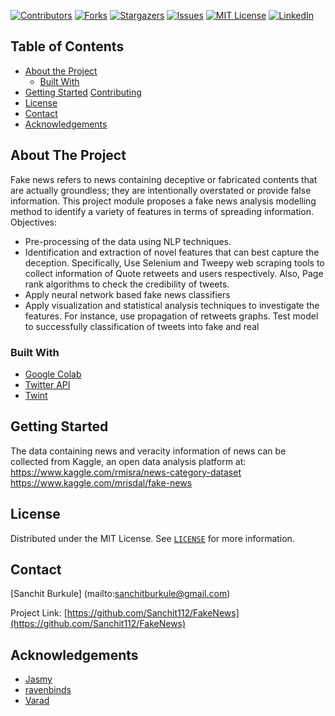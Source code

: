 [![Contributors][contributors-shield]][contributors-url]
[![Forks][forks-shield]][forks-url]
[![Stargazers][stars-shield]][stars-url]
[![Issues][issues-shield]][issues-url]
[![MIT License][license-shield]][license-url]
[![LinkedIn][linkedin-shield]][linkedin-url]


<!-- TABLE OF CONTENTS -->
## Table of Contents
* [About the Project](#about-the-project)
  * [Built With](#built-with)
* [Getting Started](#getting-started)
  [Contributing](#contributing)
* [License](#license)
* [Contact](#contact)
* [Acknowledgements](#acknowledgements)



<!-- ABOUT THE PROJECT -->
## About The Project
Fake news refers to news containing deceptive or fabricated contents that are actually groundless; they are intentionally overstated or provide false information. This project module proposes a fake news analysis modelling method to identify a variety of features in terms of spreading information.
<br>
Objectives:
- Pre-processing of the data using NLP techniques.
- Identification and extraction of novel features that can best capture the deception. Specifically, Use Selenium and Tweepy web scraping tools to collect information of Quote retweets and users respectively. Also, Page rank algorithms to check the credibility of tweets.
- Apply neural network based fake news classifiers
- Apply visualization and statistical analysis techniques to investigate the features. For instance, use propagation of retweets graphs.
Test model to successfully classification of tweets into fake and real


### Built With

* [Google Colab](colab.research.google.com/)
* [Twitter API](https://developer.twitter.com/en/docs)
* [Twint](https://github.com/twintproject/twint)


<!-- GETTING STARTED -->
## Getting Started
The data containing news and veracity information of news can be collected from Kaggle, an open data analysis platform at:
https://www.kaggle.com/rmisra/news-category-dataset
https://www.kaggle.com/mrisdal/fake-news


<!-- LICENSE -->
## License

Distributed under the MIT License. See [`LICENSE`](https://github.com/Sanchit112/FakeNews/blob/master/LICENSE) for more information.



<!-- CONTACT -->
## Contact

[Sanchit Burkule] (mailto:sanchitburkule@gmail.com)

Project Link: [https://github.com/Sanchit112/FakeNews](https://github.com/Sanchit112/FakeNews)



<!-- ACKNOWLEDGEMENTS -->
## Acknowledgements

* [Jasmy](https://github.com/Jasmy-Elzha-Mathew-7)
* [ravenbinds](https://github.com/ravenbinds)
* [Varad](https://github.com/varad2302)





<!-- MARKDOWN LINKS & IMAGES -->
<!-- https://www.markdownguide.org/basic-syntax/#reference-style-links -->
[contributors-shield]: https://img.shields.io/github/contributors/Sanchit112/FakeNews.svg?style=flat-square
[contributors-url]: https://github.com/Sanchit112/FakeNews/graphs/contributors
[forks-shield]: https://img.shields.io/github/forks/Sanchit112/FakeNews.svg?style=flat-square
[forks-url]: https://github.com/Sanchit112/FakeNews/network/members
[stars-shield]: https://img.shields.io/github/stars/Sanchit112/FakeNews.svg?style=flat-square
[stars-url]: https://github.com/Sanchit112/FakeNews/stargazers
[issues-shield]: https://img.shields.io/github/issues/Sanchit112/FakeNews.svg?style=flat-square
[issues-url]: https://github.com/Sanchit112/FakeNews/issues
[license-shield]: https://img.shields.io/github/license/Sanchit112/FakeNews.svg?style=flat-square
[license-url]: https://github.com/Sanchit112/FakeNews/blob/master/LICENSE.txt
[linkedin-shield]: https://img.shields.io/badge/-LinkedIn-black.svg?style=flat-square&logo=linkedin&colorB=555
[linkedin-url]: https://www.linkedin.com/in/sanchit-burkule-94456a152
[product-screenshot]: images/screenshot.png
